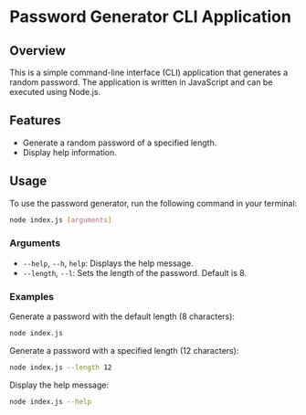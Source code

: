# Password Generator CLI Application

## Overview
This is a simple command-line interface (CLI) application that generates a random password. The application is written in JavaScript and can be executed using Node.js.

## Features
- Generate a random password of a specified length.
- Display help information.

## Usage
To use the password generator, run the following command in your terminal:

```sh
node index.js [arguments]
```

### Arguments
- `--help`, `--h`, `help`: Displays the help message.
- `--length`, `--l`: Sets the length of the password. Default is 8.

### Examples
Generate a password with the default length (8 characters):
```sh
node index.js
```

Generate a password with a specified length (12 characters):
```sh
node index.js --length 12
```

Display the help message:
```sh
node index.js --help
```